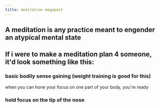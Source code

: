 ```yaml
---
title: meditation megapost
---
```


## A meditation is any practice meant to engender an atypical mental state
## If i were to make a meditation plan 4 someone, it'd look something like this:
### basic bodily sense gaining (weight training is good for this)
when you can hone your focus on one part of your body, you're ready
### hold focus on the tip of the nose
